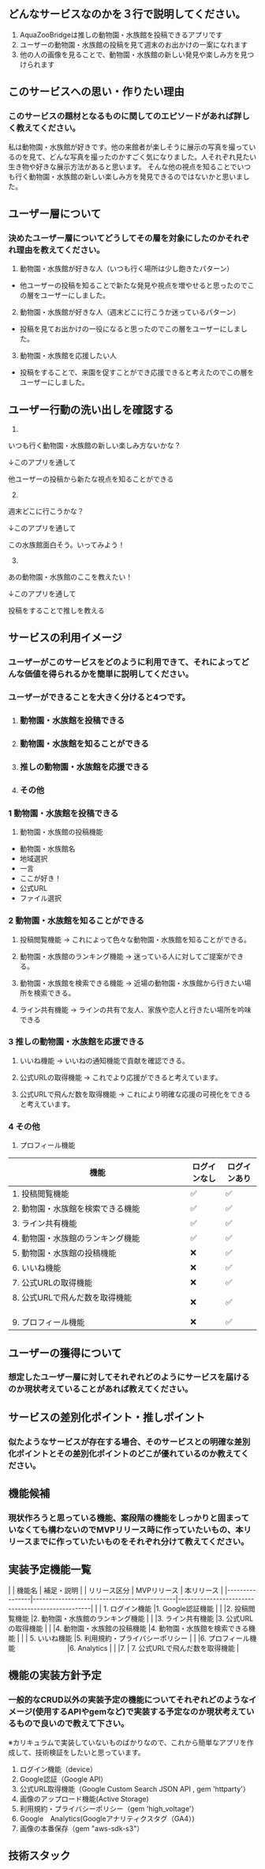 
## どんなサービスなのかを３行で説明してください。

1. AquaZooBridgeは推しの動物園・水族館を投稿できるアプリです
2. ユーザーの動物園・水族館の投稿を見て週末のお出かけの一案になれます
3. 他の人の画像を見ることで、動物園・水族館の新しい発見や楽しみ方を見つけられます

## このサービスへの思い・作りたい理由
### このサービスの題材となるものに関してのエピソードがあれば詳しく教えてください。
私は動物園・水族館が好きです。他の来館者が楽しそうに展示の写真を撮っているのを見て、どんな写真を撮ったのかすごく気になりました。人それぞれ見たい生き物や好きな展示方法があると思います。
そんな他の視点を知ることでいつも行く動物園・水族館の新しい楽しみ方を発見できるのではないかと思いました。

## ユーザー層について
### 決めたユーザー層についてどうしてその層を対象にしたのかそれぞれ理由を教えてください。

1. 動物園・水族館が好きな人（いつも行く場所は少し飽きたパターン）
- 他ユーザーの投稿を知ることで新たな発見や視点を増やせると思ったのでこの層をユーザーにしました。

2. 動物園・水族館が好きな人（週末どこに行こうか迷っているパターン）
- 投稿を見てお出かけの一役になると思ったのでこの層をユーザーにしました。

3. 動物園・水族館を応援したい人
- 投稿をすることで、来園を促すことができ応援できると考えたのでこの層をユーザーにしました。

## ユーザー行動の洗い出しを確認する

1. 
いつも行く動物園・水族館の新しい楽しみ方ないかな？

↓このアプリを通して

他ユーザーの投稿から新たな視点を知ることができる

2. 
週末どこに行こうかな？

↓このアプリを通して

この水族館面白そう。いってみよう！

3. 
あの動物園・水族館のここを教えたい！

↓このアプリを通して

投稿をすることで推しを教える


## サービスの利用イメージ
### ユーザーがこのサービスをどのように利用できて、それによってどんな価値を得られるかを簡単に説明してください。

### ユーザーができることを大きく分けると4つです。
1. ### 動物園・水族館を投稿できる
2. ### 動物園・水族館を知ることができる
3. ### 推しの動物園・水族館を応援できる
4. ### その他

### 1 動物園・水族館を投稿できる

1. 動物園・水族館の投稿機能
- 動物園・水族館名
- 地域選択
- 一言
- ここが好き！
- 公式URL
- ファイル選択


### 2 動物園・水族館を知ることができる

1. 投稿閲覧機能
-> これによって色々な動物園・水族館を知ることができる。

2. 動物園・水族館のランキング機能
-> 迷っている人に対してご提案ができる。

3. 動物園・水族館を検索できる機能
-> 近場の動物園・水族館から行きたい場所を検索できる。

4. ライン共有機能
-> ラインの共有で友人、家族や恋人と行きたい場所を吟味できる

### 3 推しの動物園・水族館を応援できる

1. いいね機能
-> いいねの通知機能で貢献を確認できる。

2. 公式URLの取得機能
-> これでより応援ができると考えています。

3. 公式URLで飛んだ数を取得機能
-> これにより明確な応援の可視化をできると考えています。

### 4 その他

1. プロフィール機能





| 機能                                     | ログインなし | ログインあり |
|------------------------------------------|---------------|----------------|
| 1. 投稿閲覧機能                          | ✅            | ✅             |
| 2. 動物園・水族館を検索できる機能                               | ✅            | ✅             |
| 3. ライン共有機能  　　　　　　　　　　　　　     |    ✅         | ✅             |
| 4. 動物園・水族館のランキング機能                        |     ✅        | ✅             |
| 5. 動物園・水族館の投稿機能                               | ❌            | ✅             |
| 6. いいね機能                   | ❌           | ✅             |
| 7. 公式URLの取得機能       　　　| ❌           | ✅             |
| 8. 公式URLで飛んだ数を取得機能 　　　　　　　　　　　　　　| ❌       | ✅             |
| 9. プロフィール機能                     | ❌            | ✅             |




## ユーザーの獲得について
### 想定したユーザー層に対してそれぞれどのようにサービスを届けるのか現状考えていることがあれば教えてください。


## サービスの差別化ポイント・推しポイント
### 似たようなサービスが存在する場合、そのサービスとの明確な差別化ポイントとその差別化ポイントのどこが優れているのか教えてください。


## 機能候補
### 現状作ろうと思っている機能、案段階の機能をしっかりと固まっていなくても構わないのでMVPリリース時に作っていたいもの、本リリースまでに作っていたいものをそれぞれ分けて教えてください。



## 実装予定機能一覧

|   | 機能名                                      | 補足・説明                                       |
| リリース区分   |  MVPリリース                                       | 本リリース                                        |
|----------------|---------------------------------------------|--------------------------------------------------|
|                | 1. ログイン機能                                 |1. Google認証機能                 |
|                |2.  投稿閲覧機能                                 |2. 動物園・水族館のランキング機能                                  |
|                |3. ライン共有機能                               |3. 公式URLの取得機能                             |
|                |4.  動物園・水族館の投稿機能                         |4.      動物園・水族館を検索できる機能            |
|                | 5. いいね機能                              |5.           利用規約・プライバシーポリシー           |
|                |6.     プロフィール機能        　　　　　　　 |6.         Analytics             |
|                |7.                              |  7.    公式URLで飛んだ数を取得機能             |




## 機能の実装方針予定
### 一般的なCRUD以外の実装予定の機能についてそれぞれどのようなイメージ(使用するAPIやgemなど)で実装する予定なのか現状考えているもので良いので教えて下さい。

※カリキュラムで実装していないものばかりなので、これから簡単なアプリを作成して、技術検証をしたいと思っています。  


1. ログイン機能（device）  
2. Google認証（Google API）     
3. 公式URL取得機能（Google Custom Search JSON API , gem 'httparty'） 
4. 画像のアップロード機能(Active Storage) 
5. 利用規約・プライバシーポリシー（gem 'high_voltage'）  
6. Google　Analytics(Googleアナリティクスタグ（GA4）) 
7. 画像の本番保存（gem "aws-sdk-s3"）

## 技術スタック